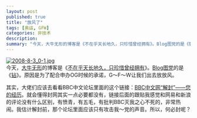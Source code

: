 ```yaml
---
layout: post
published: true
title: "放风了"
tags: [奥运, GFW]
categories: 非技术    
description: 
summary: "今天，大牛无形的博客是《不在乎天长地久，只珍惜曾经拥有》。Blog图党的是《钻》。原因是为了配合申办OG时候的承诺，G～F～W让我们出去放放风。 其实，大佬们应该去看看BBC中文论坛里面的这个链接：BBC中文网“解封”——您的经历。就会懂得"
---
```

[![2008-8-3_0-1.jpg][]][2008-8-3_0-1.jpg]  
今天，[大牛无形][Link 1]的博客是《[不在乎天长地久，只珍惜曾经拥有][Link 2]》。[Blog图党][Blog]的是《[钻][Link 3]》。原因是为了配合申办OG时候的承诺，G～F～W让我们出去放放风。  
  
其实，大佬们应该去看看BBC中文论坛里面的这个链接：[BBC中文网“解封”——您的经历][BBC]。就会懂得封网其实一点必要都没有，链接后面的跟贴我感觉和网易和新浪的评论没有什么区别，有愤青，有五毛，有批判BBC灭我之心不死的，非常热闹。我估计解封前，那个论坛里面应该只有攻击我～党的声音。所以，何必封呢？


[2008-8-3_0-1.jpg]: http://i226.photobucket.com/albums/dd277/blogtd/2008-8-3_0-1.jpg
[Link 1]: http://www.daynew.net/
[Link 2]: http://www.daynew.net/?p=924
[Blog]: http://blogtd.org/
[Link 3]: http://blogtd.org/2008/08/03/zuan/
[BBC]: http://newsforums.bbc.co.uk/ws/thread.jspa?forumID=6806
